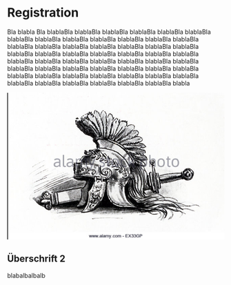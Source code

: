 # Registration



Bla blabla Bla blablaBla blablaBla blablaBla blablaBla blablaBla blablaBla blablaBla blablaBla blablaBla blablaBla blablaBla blablaBla blablaBla blablaBla blablaBla blablaBla blablaBla blablaBla blablaBla blablaBla blablaBla blablaBla blablaBla blablaBla blablaBla blablaBla blablaBla blablaBla blablaBla blablaBla blablaBla blablaBla blablaBla blablaBla blablaBla blablaBla blablaBla blablaBla blablaBla blablaBla blablaBla blablaBla blablaBla blablaBla blablaBla blablaBla blablaBla blablaBla blablaBla blablaBla blablaBla blablaBla blablaBla blablaBla blabla

![](/assets/rom.png)

## Überschrift 2

blabalbalbalb



